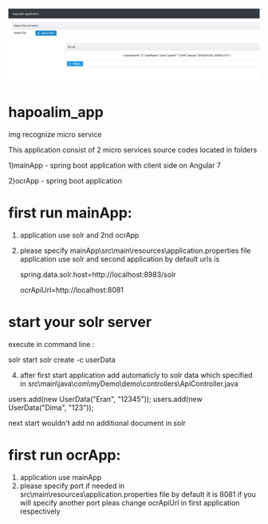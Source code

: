 ![alt text](https://github.com/3620849/hapoalim_app/blob/master/im.png)
# hapoalim_app
img recognize micro service

This application consist of 2 micro services
source codes located in folders

1)mainApp - spring boot application with client side on Angular 7

2)ocrApp - spring boot application

# first run mainApp:
1) application use solr and 2nd ocrApp 
2) please specify mainApp\src\main\resources\application.properties file
	application use solr and second application by default urls is
	
	spring.data.solr.host=http://localhost:8983/solr 
	
	ocrApiUrl=http://localhost:8081
	
# start your solr server
execute in command line :

solr start
solr create -c userData
	
4) after first start application add automaticly to solr data which specified in 
src\main\java\com\myDemo\demo\controllers\ApiController.java

users.add(new UserData("Eran", "12345"));
users.add(new UserData("Dima", "123"));
	 
next start wouldn't add no additional document in solr
	 
# first run ocrApp:
1) application use mainApp 
2) please specify port if needed in src\main\resources\application.properties file by default it is 8081
if you will specify another port pleas change ocrApiUrl in first application respectively
